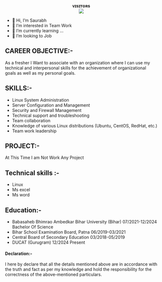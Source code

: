 <p align="center">
    <b>ᴠɪsɪᴛᴏʀs</b><br>
    <img align="middle" src="https://profile-counter.glitch.me/Saurabh6003/count.svg" />
</p>





- 👋 Hi, I’m Saurabh
- 👀 I’m interested in Team Work
- 🌱 I’m currently learning ...
- 💞️ I’m looking to Job



## CAREER OBJECTIVE:-
 As a fresher I Want to associate with an organization where I can use my technical and interpersonal skills for the achievement of organizational goals as well as my personal goals.

## SKILLS:-
- Linux System Administration
- Server Configuration and Management
- Security and Firewall Management
- Technical support and troubleshooting
- Team collaboration
- Knowledge of various Linux distributions (Ubuntu, CentOS, RedHat, etc.)
- Team work leadership

## PROJECT:-
At This Time I am Not Work Any Project


## Technical skills :-
- Linux
- Ms excel
- Ms word



## Education:-
- Babasaheb Bhimrao Ambedkar Bihar University (Bihar)				07/2021-12/2024
  Bachelor Of Science
- Bihar School Examination Board, Patna						06/2019-03/2021
- Central Board of Secondary Education							03/2018-05/2019
- DUCAT (Gurugram) 										12/2024 Present


#### Declaration:-
I here by declare that all the details mentioned above are in accordance with the truth and fact as per my knowledge and hold the responsibility for the correctness of the above-mentioned particulars. 





<!---
Saurabh6003/aboutmyself is a ✨ special ✨ repository because its `README.md` (this file) appears on your GitHub profile.
You can click the Preview link to take a look at your changes.
--->
